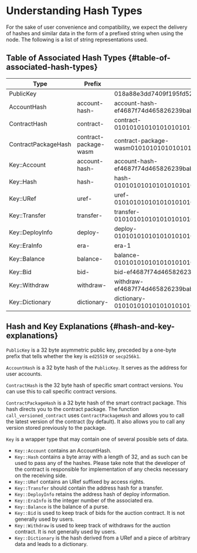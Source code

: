 # Understanding Hash Types

For the sake of user convenience and compatibility, we expect the delivery of hashes and similar data in the form of a prefixed string when using the node. The following is a list of string representations used.

## Table of Associated Hash Types {#table-of-associated-hash-types}

|Type|Prefix|Example|
|---|---|---|
|PublicKey | | 018a88e3dd7409f195fd52db2d3cba5d72ca6709bf1d94121bf3748801b40f6f5c|
|AccountHash | account-hash- | account-hash-ef4687f74d465826239bab05c4e1bdd2223dd8c201b96f361f775125e624ef70|
|ContractHash | contract- | contract-0101010101010101010101010101010101010101010101010101010101010101|
|ContractPackageHash | contract-package-wasm | contract-package-wasm0101010101010101010101010101010101010101010101010101010101010101|
|Key::Account | account-hash-| account-hash-ef4687f74d465826239bab05c4e1bdd2223dd8c201b96f361f775125e624ef70|
|Key::Hash | hash- | hash-0101010101010101010101010101010101010101010101010101010101010101|
|Key::URef | uref- | uref-0101010101010101010101010101010101010101010101010101010101010101-001|
|Key::Transfer | transfer- | transfer-0101010101010101010101010101010101010101010101010101010101010101|
|Key::DeployInfo | deploy- | deploy-0101010101010101010101010101010101010101010101010101010101010101|
|Key::EraInfo | era- | era-1|
|Key::Balance | balance- | balance-0101010101010101010101010101010101010101010101010101010101010101|
|Key::Bid | bid- | bid-ef4687f74d465826239bab05c4e1bdd2223dd8c201b96f361f775125e624ef70|
|Key::Withdraw | withdraw- | withdraw-ef4687f74d465826239bab05c4e1bdd2223dd8c201b96f361f775125e624ef70|
|Key::Dictionary | dictionary- | dictionary-0101010101010101010101010101010101010101010101010101010101010101|

## Hash and Key Explanations {#hash-and-key-explanations}

`PublicKey` is a 32 byte asymmetric public key, preceded by a one-byte prefix that tells whether the key is `ed25519` or `secp256k1`.

`AccountHash` is a 32 byte hash of the `PublicKey`. It serves as the address for user accounts.

`ContractHash` is the 32 byte hash of specific smart contract versions. You can use this to call specific contract versions.

`ContractPackageHash` is a 32 byte hash of the smart contract package. This hash directs you to the contract package. The function `call_versioned_contract` uses `ContractPackageHash` and allows you to call the latest version of the contract (by default). It also allows you to call any version stored previously to the package.

`Key` is a wrapper type that may contain one of several possible sets of data.
- `Key::Account` contains an AccountHash.
- `Key::Hash` contains a byte array with a length of 32, and as such can be used to pass any of the hashes. Please take note that the developer of the contract is responsible for implementation of any checks necessary on the receiving side.
- `Key::URef` contains an URef suffixed by access rights.
- `Key::Transfer` should contain the address hash for a transfer.
- `Key::DeployInfo` retains the address hash of deploy information.
- `Key::EraInfo` is the integer number of the associated era.
- `Key::Balance` is the balance of a purse.
- `Key::Bid` is used to keep track of bids for the auction contract. It is not generally used by users.
- `Key::Withdraw` is used to keep track of withdraws for the auction contract. It is not generally used by users.
- `Key::Dictionary` is the hash derived from a URef and a piece of arbitrary data and leads to a dictionary.